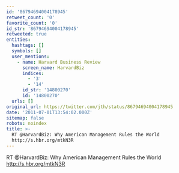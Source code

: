 ```yaml
---
id: '86794694004178945'
retweet_count: '0'
favorite_count: '0'
id_str: '86794694004178945'
retweeted: true
entities:
  hashtags: []
  symbols: []
  user_mentions:
    - name: Harvard Business Review
      screen_name: HarvardBiz
      indices:
        - '3'
        - '14'
      id_str: '14800270'
      id: '14800270'
  urls: []
original_url: https://twitter.com/jth/status/86794694004178945
date: '2011-07-01T13:54:02.000Z'
sitemap: false
robots: noindex
title: >-
  RT @HarvardBiz: Why American Management Rules the World
  http://s.hbr.org/mtkN3R
---
```


RT @HarvardBiz: Why American Management Rules the World http://s.hbr.org/mtkN3R